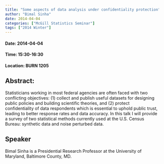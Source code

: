 ```yaml
---
title: "Some aspects of data analysis under confidentiality protection"
author: "Bimal Sinha"
date: 2014-04-04
categories: ["McGill Statistics Seminar"]
tags: ["2014 Winter"]
---
```


#### Date: 2014-04-04
#### Time: 15:30-16:30
#### Location: BURN 1205

## Abstract:


	
Statisticians working in most federal agencies are often faced with two conflicting objectives: (1) collect and publish useful datasets for designing public policies and building scientific theories, and (2) protect confidentiality of data respondents which is essential to uphold public trust, leading to better response rates and data accuracy. In this talk I will provide a survey of two statistical methods currently used at the U.S. Census Bureau: synthetic data and noise perturbed data.


## Speaker

	
Bimal Sinha is a Presidential Research Professor at the University of Maryland, Baltimore County, MD.

